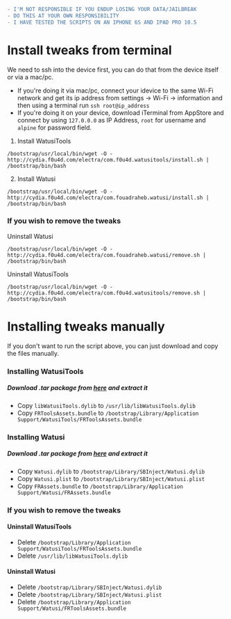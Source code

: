 ```diff
- I'M NOT RESPONSIBLE IF YOU ENDUP LOSING YOUR DATA/JAILBREAK
- DO THIS AT YOUR OWN RESPONSIBILITY
- I HAVE TESTED THE SCRIPTS ON AN IPHONE 6S AND IPAD PRO 10.5
```

# Install tweaks from terminal

We need to ssh into the device first, you can do that from the device itself or via a mac/pc.

* If you're doing it via mac/pc, connect your idevice to the same Wi-Fi network and get its ip address from settings -> Wi-Fi -> information and then using a terminal run ```ssh root@ip_address```
* If you're doing it on your device, download iTerminal from AppStore and connect by using `127.0.0.0` as IP Address, `root` for username and `alpine` for password field.

1. Install WatusiTools

```
/bootstrap/usr/local/bin/wget -O - http://cydia.f0u4d.com/electra/com.f0u4d.watusitools/install.sh | /bootstrap/bin/bash
```

2. Install Watusi

```
/bootstrap/usr/local/bin/wget -O - http://cydia.f0u4d.com/electra/com.fouadraheb.watusi/install.sh | /bootstrap/bin/bash
```

### If you wish to remove the tweaks

Uninstall Watusi

```
/bootstrap/usr/local/bin/wget -O - http://cydia.f0u4d.com/electra/com.fouadraheb.watusi/remove.sh | /bootstrap/bin/bash
```

Uninstall WatusiTools

```
/bootstrap/usr/local/bin/wget -O - http://cydia.f0u4d.com/electra/com.f0u4d.watusitools/remove.sh | /bootstrap/bin/bash
```



# Installing tweaks manually

If you don't want to run the script above, you can just download and copy the files manually.

### Installing WatusiTools

##### Download .tar package from [here](http://cydia.f0u4d.com/electra/com.f0u4d.watusitools/package.tar) and extract it

* Copy `libWatusiTools.dylib` to `/usr/lib/libWatusiTools.dylib`
* Copy `FRToolsAssets.bundle` to `/bootstrap/Library/Application Support/WatusiTools/FRToolsAssets.bundle`


### Installing Watusi

##### Download .tar package from [here](http://cydia.f0u4d.com/electra/com.fouadraheb.watusi/package.tar) and extract it

* Copy `Watusi.dylib` to `/bootstrap/Library/SBInject/Watusi.dylib`
* Copy `Watusi.plist` to `/bootstrap/Library/SBInject/Watusi.plist`
* Copy `FRAssets.bundle` to `/bootstrap/Library/Application Support/Watusi/FRAssets.bundle`

### If you wish to remove the tweaks

#### Uninstall WatusiTools

* Delete `/bootstrap/Library/Application Support/WatusiTools/FRToolsAssets.bundle`
* Delete `/usr/lib/libWatusiTools.dylib`

#### Uninstall Watusi

* Delete `/bootstrap/Library/SBInject/Watusi.dylib`
* Delete `/bootstrap/Library/SBInject/Watusi.plist`
* Delete `/bootstrap/Library/Application Support/Watusi/FRToolsAssets.bundle`
